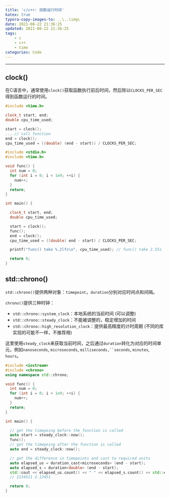```yaml
---
title: 'c/c++: 函数运行时间'
katex: true
typora-copy-images-to: ..\..\img\
date: 2021-08-22 21:36:25
updated: 2021-08-22 21:36:25
tags:
	- c
	- c++
	- time
categories: Code
---
```




<!-- more -->

---



## clock()

在C语言中，通常使用`clock()`获取函数执行前后时间，然后除以`CLOCKS_PER_SEC`得到函数运行的时间。

```cpp
#include <time.h>

clock_t start, end;
double cpu_time_used;

start = clock();
... // call function
end = clock();
cpu_time_used = ((double) (end - start)) / CLOCKS_PER_SEC;
```

```cpp
#include <stdio.h>
#include <time.h>

void func() {
  int num = 0;
  for (int i = 0; i < 1e9; ++i) {
    num++;
  }
  return;
}

int main() {

  clock_t start, end;
  double cpu_time_used;

  start = clock();
  func();
  end = clock();
  cpu_time_used = ((double) end - start) / CLOCKS_PER_SEC;

  printf("func() take %.2lfs\n", cpu_time_used); // func() take 2.55s

  return 0;
}
```



## std::chrono()

`std::chrono()`提供两种对象：`timepoint`，`duration`分别对应时间点和间隔。

`chrono()`提供三种时钟：

- `std::chrono::system_clock`：本地系统的当前时间 (可以调整)
- `std::chrono::steady_clock`：不能被调整的，稳定增加的时间
- `std::chrono::high_resolution_clock`：提供最高精度的计时周期 (不同的库实现的可能不一样，不推荐用)

这里使用`steady_clock`来获取当前时间，之后通过`duration`转化为对应的时间单元，例如`nanoseconds`, `microseconds`, `milliseconds,``seconds`, `minutes`, `hours`。

```cpp
#include <iostream>
#include <chrono>
using namespace std::chrono;

void func() {
  int num = 0;
  for (int i = 0; i < 1e9; ++i) {
    num++;
  }
  return;
}

int main() {

  // get the timepoing before the function is called
  auto start = steady_clock::now();
  func();
  // get the timepoing after the function is called
  auto end = steady_clock::now();

  // get the difference in timepoints and cast to required units
  auto elapsed_us = duration_cast<microseconds> (end - start);
  auto elapsed_s = duration<double> (end - start);
  std::cout << elapsed_us.count() << " " << elapsed_s.count() << std::endl;
  // 2134511 2.13451

  return 0;
}
```





<!-- Q.E.D. -->
